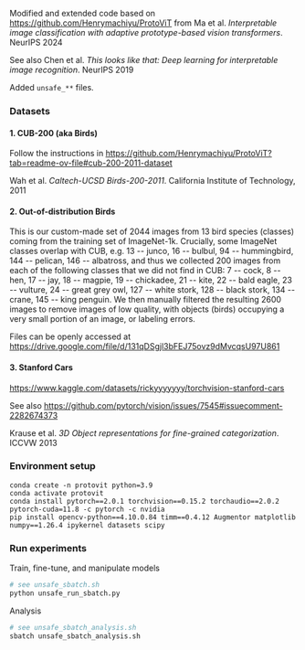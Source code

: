 Modified and extended code based on https://github.com/Henrymachiyu/ProtoViT from Ma et al. *Interpretable image classification with adaptive prototype-based vision transformers*. NeurIPS 2024

See also Chen et al. *This looks like that: Deep learning for interpretable image recognition*. NeurIPS 2019

Added `unsafe_**` files.

### Datasets

#### 1. CUB-200 (aka Birds)

Follow the instructions in https://github.com/Henrymachiyu/ProtoViT?tab=readme-ov-file#cub-200-2011-dataset

Wah et al. *Caltech-UCSD Birds-200-2011*. California Institute of Technology, 2011

#### 2. Out-of-distribution Birds

This is our custom-made set of 2044 images from 13 bird species (classes) coming from the training set of ImageNet-1k.
Crucially, some ImageNet classes overlap with CUB, e.g. 13 -- junco, 16 -- bulbul, 94 -- hummingbird, 144 -- pelican, 146 -- albatross, and thus we collected 200 images from each of the following classes that we did not find in CUB: 7 -- cock, 8 -- hen, 17 -- jay, 18 -- magpie, 19 -- chickadee, 21 -- kite, 22 -- bald eagle, 23 -- vulture, 24 -- great grey owl, 127 -- white stork, 128 -- black stork, 134 -- crane, 145 -- king penguin.
We then manually filtered the resulting 2600 images to remove images of low quality, with objects (birds) occupying a very small portion of an image, or labeling errors.

Files can be openly accessed at https://drive.google.com/file/d/131qDSgjl3bFEJ75ovz9dMvcqsU97U861

#### 3. Stanford Cars

https://www.kaggle.com/datasets/rickyyyyyyy/torchvision-stanford-cars

See also https://github.com/pytorch/vision/issues/7545#issuecomment-2282674373

Krause et al. *3D Object representations for fine-grained categorization*. ICCVW 2013

### Environment setup

```
conda create -n protovit python=3.9
conda activate protovit
conda install pytorch==2.0.1 torchvision==0.15.2 torchaudio==2.0.2 pytorch-cuda=11.8 -c pytorch -c nvidia
pip install opencv-python==4.10.0.84 timm==0.4.12 Augmentor matplotlib numpy==1.26.4 ipykernel datasets scipy
```

### Run experiments

Train, fine-tune, and manipulate models

```bash
# see unsafe_sbatch.sh
python unsafe_run_sbatch.py
```

Analysis

```bash
# see unsafe_sbatch_analysis.sh
sbatch unsafe_sbatch_analysis.sh
```